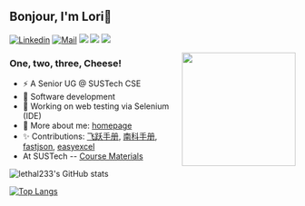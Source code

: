 ## Bonjour, I'm Lori👋 

[![Linkedin](https://img.shields.io/badge/-LinkedIn-0A66C2?style=flat-square&logo=Linkedin&logoColor=white)](https://www.linkedin.com/in/%E8%AF%97%E9%BE%99-%E9%BB%8E-675055220/)
[![Mail](https://img.shields.io/badge/-leemdragon233@gmail.com-critical?style=flat-square&logo=Gmail&logoColor=white&link=mailto:leemdragon233@gmail.com)](mailto:leemdragon233@gmail.com)
[![](https://img.shields.io/badge/-Java-007396?style=flat-square&logo=java&logoColor=white)](https://www.oracle.com/java/)
[![](https://img.shields.io/badge/-Python-3776AB?style=flat-square&logo=python&logoColor=white)](https://www.python.org/)
[![](https://img.shields.io/badge/-Go-00ADD8?style=flat-square&logo=go&logoColor=white)](https://golang.org/)
<!-- <img align="right" src="https://visitor-badge.glitch.me/badge?page_id=lethal233" /> -->

<img align='right' src='https://octodex.github.com/images/filmtocat.png' width='200"'>

### One, two, three, Cheese!

- ⚡ A Senior UG @ SUSTech CSE
- 🔭 Software development <!-- - 😄 Wanting adventures --> 
- 🌱 Working on web testing via Selenium (IDE)
- 💬 More about me: [homepage](https://lethal233.github.io)
- ✨ Contributions: [飞跃手册](https://sustech-application.com), [南科手册](https://sustech.online/), [fastjson](https://github.com/alibaba/fastjson), [easyexcel](https://github.com/alibaba/easyexcel)
- At SUSTech -- [Course Materials](https://github.com/lethal233/course-collections)

<!-- [![lethal233's GitHub stats](https://github-readme-stats.vercel.app/api?username=lethal233&count_private=true&theme=tokyonight&show_icons=true)](https://github.com/anuraghazra/github-readme-stats)
 -->
![lethal233's GitHub stats](https://github-readme-stats.vercel.app/api?username=lethal233&count_private=true&bg_color=40,C7EDE9,AFD7ED&title_color=458994&text_color=14446A&show_icons=true)

[![Top Langs](https://github-readme-stats.vercel.app/api/top-langs/?username=lethal233&layout=compact&hide=VHDL,Coq)](https://github.com/anuraghazra/github-readme-stats)

<!--
**lethal233/lethal233** is a ✨ _special_ ✨ repository because its `README.md` (this file) appears on your GitHub profile.

Here are some ideas to get you started:

- 🔭 I’m currently working on ...
- 🌱 I’m currently learning ...
- 👯 I’m looking to collaborate on ...
- 🤔 I’m looking for help with ...
- 💬 Ask me about ...
- 📫 How to reach me: ...
- 😄 Pronouns: ...
- ⚡ Fun fact: ...
-->
